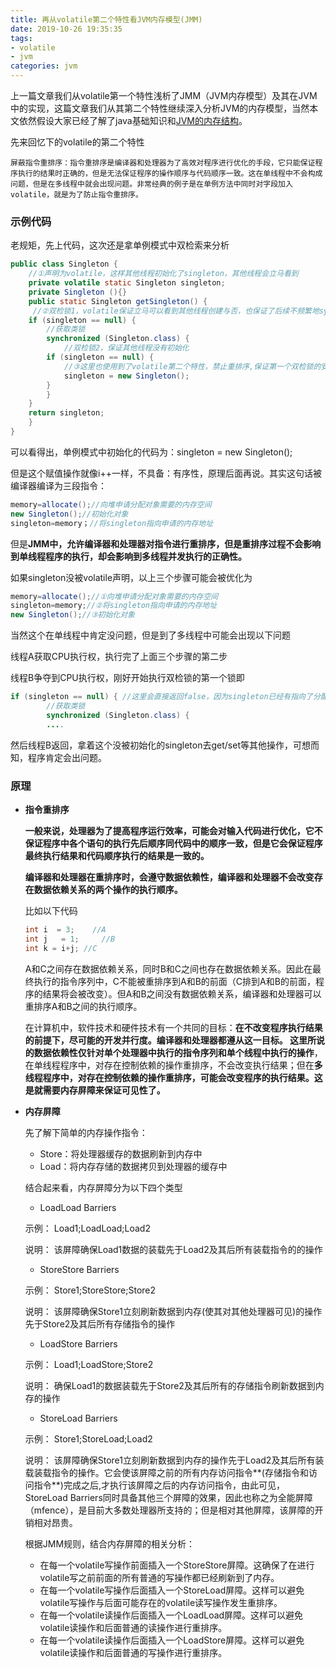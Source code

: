 ```yaml
---
title: 再从volatile第二个特性看JVM内存模型(JMM)
date: 2019-10-26 19:35:35
tags:
- volatile
- jvm
categories: jvm
---
```


上一篇文章我们从volatile第一个特性浅析了JMM（JVM内存模型）及其在JVM中的实现，这篇文章我们从其第二个特性继续深入分析JVM的内存模型，当然本文依然假设大家已经了解了java基础知识和[JVM的内存结构](https://styyt.github.io/2019/09/14/%E5%8D%87%E7%BA%A71.8%E5%AF%B9gc%E7%9A%84%E5%BD%B1%E5%93%8D/#jvm内存结构变化)。

先来回忆下的volatile的第二个特性

```
屏蔽指令重排序：指令重排序是编译器和处理器为了高效对程序进行优化的手段，它只能保证程序执行的结果时正确的，但是无法保证程序的操作顺序与代码顺序一致。这在单线程中不会构成问题，但是在多线程中就会出现问题。非常经典的例子是在单例方法中同时对字段加入volatile，就是为了防止指令重排序。
```

### 示例代码

老规矩，先上代码，这次还是拿单例模式中双检索来分析

```java
public class Singleton {
    //①声明为volatile，这样其他线程初始化了singleton，其他线程会立马看到
    private volatile static Singleton singleton;  
    private Singleton (){}  
    public static Singleton getSingleton() {
     //②双检锁1，volatile保证立马可以看到其他线程创建与否，也保证了后续不频繁地synchronized
    if (singleton == null) { 
        //获取类锁
        synchronized (Singleton.class) {
            //双检锁2，保证其他线程没有初始化
        if (singleton == null) {  
            //③这里也使用到了volatile第二个特性，禁止重排序,保证第一个双检锁的安全
            singleton = new Singleton();  
        }  
        }  
    }  
    return singleton;  
    }  
}
```

可以看得出，单例模式中初始化的代码为：singleton = new Singleton();  

但是这个赋值操作就像i++一样，不具备：有序性，原理后面再说。其实这句话被编译器编译为三段指令：

```java
memory=allocate();//向堆申请分配对象需要的内存空间
new Singleton();//初始化对象
singleton=memory；//将singleton指向申请的内存地址
```

但是**JMM中，允许编译器和处理器对指令进行重排序，但是重排序过程不会影响到单线程程序的执行，却会影响到多线程并发执行的正确性。** 

如果singleton没被volatile声明，以上三个步骤可能会被优化为

```java
memory=allocate();//①向堆申请分配对象需要的内存空间
singleton=memory;//②将singleton指向申请的内存地址
new Singleton();//③初始化对象
```

当然这个在单线程中肯定没问题，但是到了多线程中可能会出现以下问题

线程A获取CPU执行权，执行完了上面三个步骤的第二步

线程B争夺到CPU执行权，刚好开始执行双检锁的第一个锁即

```java
if (singleton == null) { //这里会直接返回false，因为singleton已经有指向了分配好的内存
        //获取类锁
        synchronized (Singleton.class) {
        ....
```

然后线程B返回，拿着这个没被初始化的singleton去get/set等其他操作，可想而知，程序肯定会出问题。

### 原理

- **指令重排序**

   **一般来说，处理器为了提高程序运行效率，可能会对输入代码进行优化，它不保证程序中各个语句的执行先后顺序同代码中的顺序一致，但是它会保证程序最终执行结果和代码顺序执行的结果是一致的。** 

   **编译器和处理器在重排序时，会遵守数据依赖性，编译器和处理器不会改变存在数据依赖关系的两个操作的执行顺序。** 

  比如以下代码

  ```java
  int i  = 3;    //A  
  int j   = 1;     //B  
  int k = i+j; //C  
  ```

  A和C之间存在数据依赖关系，同时B和C之间也存在数据依赖关系。因此在最终执行的指令序列中，C不能被重排序到A和B的前面（C排到A和B的前面，程序的结果将会被改变）。但A和B之间没有数据依赖关系，编译器和处理器可以重排序A和B之间的执行顺序。

  在计算机中，软件技术和硬件技术有一个共同的目标：**在不改变程序执行结果的前提下，尽可能的开发并行度。**编译器和处理器都遵从这一目标。
   这里所说的数据依赖性仅针对**单个处理器中执行的指令序列和单个线程中执行的操作**，在单线程程序中，对存在控制依赖的操作重排序，不会改变执行结果；但在**多线程程序中，**对存在控制依赖的操作重排序，可能会改变程序的执行结果。这是就需要**内存屏障来保证可见性了。**

- **内存屏障**

  先了解下简单的内存操作指令：
  
  - Store：将处理器缓存的数据刷新到内存中
  -  Load：将内存存储的数据拷贝到处理器的缓存中 
  
  结合起来看，内存屏障分为以下四个类型
  
  -  LoadLoad Barriers
  
    示例： Load1;LoadLoad;Load2 
  
    说明： 该屏障确保Load1数据的装载先于Load2及其后所有装载指令的的操作 
  
  -  StoreStore Barriers
  
    示例： Store1;StoreStore;Store2 
  
    说明： 该屏障确保Store1立刻刷新数据到内存(使其对其他处理器可见)的操作先于Store2及其后所有存储指令的操作
  
  -  LoadStore Barriers 
  
    示例： Load1;LoadStore;Store2 
  
    说明： 确保Load1的数据装载先于Store2及其后所有的存储指令刷新数据到内存的操作 
  
  -  StoreLoad Barriers 
  
    示例： Store1;StoreLoad;Load2 
  
    说明： 该屏障确保Store1立刻刷新数据到内存的操作先于Load2及其后所有装载装载指令的操作。它会使该屏障之前的所有内存访问指令**(存储指令和访问指令**)完成之后,才执行该屏障之后的内存访问指令，由此可见，StoreLoad Barriers同时具备其他三个屏障的效果，因此也称之为全能屏障（mfence），是目前大多数处理器所支持的；但是相对其他屏障，该屏障的开销相对昂贵。
  
   根据JMM规则，结合内存屏障的相关分析： 
  
  -  在每一个volatile写操作前面插入一个StoreStore屏障。这确保了在进行volatile写之前前面的所有普通的写操作都已经刷新到了内存。
  -  在每一个volatile写操作后面插入一个StoreLoad屏障。这样可以避免volatile写操作与后面可能存在的volatile读写操作发生重排序。 
  -  在每一个volatile读操作后面插入一个LoadLoad屏障。这样可以避免volatile读操作和后面普通的读操作进行重排序。 
  -  在每一个volatile读操作后面插入一个LoadStore屏障。这样可以避免volatile读操作和后面普通的写操作进行重排序。 



